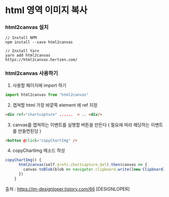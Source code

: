 <h1>html 영역 이미지 복사</h1>

<h3> html2canvas 설치 </h3>

```
// Install NPM
npm install --save html2canvas
```

```
// Install Yarn
yarn add html2canvas
https://html2canvas.hertzen.com/
```
 

<h3> html2canvas 사용하기 </h3>

1. 사용할 페이지에 import 하기

```javascript
import html2canvas from "html2canvas"
```
 

2. 캡쳐할 html 가장 바깥쪽 element 에 ref 지정

```html
<div ref="chartcapture" ......  > .. <div/>
```

3. canvas를 캡쳐하는 이벤트를 실행할 버튼을 만든다
( 필요에 따라 해당하는 이벤트를 만들면된당 )

```html
<button @click="copyChartImg" />
``` 

4. copyChartImg 메소드 작성

```javascript
copyChartImg() {
      html2canvas(self.$refs.chartcapture.$el).then(canvas => {
        canvas.toBlob(blob => navigator.clipboard.write([new ClipboardItem({"image/png": blob})]))
      })
    }
``` 

출처 : https://im-designloper.tistory.com/66 [DESIGNLOPER]
